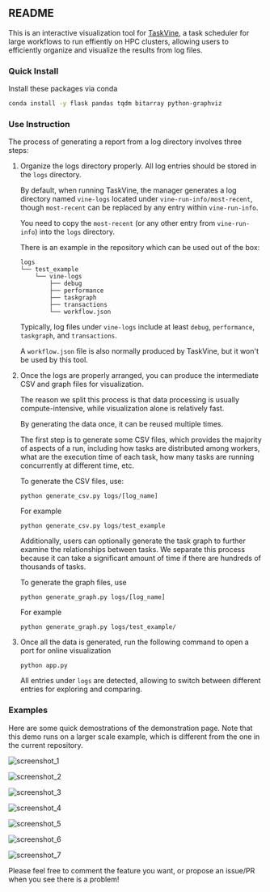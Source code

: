 ## README

This is an interactive visualization tool for [TaskVine](https://ccl.cse.nd.edu/software/taskvine/), a task scheduler for large workflows to run effiently on HPC clusters, allowing users to efficiently organize and visualize the results from log files. 

### Quick Install

Install these packages via conda

```bash
conda install -y flask pandas tqdm bitarray python-graphviz
```

### Use Instruction

The process of generating a report from a log directory involves three steps:

1. Organize the logs directory properly. All log entries should be stored in the `logs` directory. 

   By default, when running TaskVine, the manager generates a log directory named `vine-logs` located under `vine-run-info/most-recent`, though `most-recent` can be replaced by any entry within `vine-run-info`. 

   You need to copy the `most-recent` (or any other entry from `vine-run-info`) into the `logs` directory.

   There is an example in the repository which can be used out of the box:

   ~~~
   logs
   └── test_example
       └── vine-logs
           ├── debug
           ├── performance
           ├── taskgraph
           ├── transactions
           └── workflow.json
   ~~~

   Typically, log files under `vine-logs` include at least `debug`, `performance`, `taskgraph`, and `transactions`.

   A `workflow.json` file is also normally produced by TaskVine, but it won't be used by this tool.

2. Once the logs are properly arranged, you can produce the intermediate CSV and graph files for visualization. 

   The reason we split this process is that data processing is usually compute-intensive, while visualization alone is relatively fast. 

   By generating the data once, it can be reused multiple times.

   The first step is to generate some CSV files, which provides the majority of aspects of a run, including how tasks are distributed among workers, what are the execution time of each task, how many tasks are running concurrently at different time, etc.
   
   To generate the CSV files, use:

   ```
   python generate_csv.py logs/[log_name]
   ```

   For example

   ```
   python generate_csv.py logs/test_example
   ```

   Additionally, users can optionally generate the task graph to further examine the relationships between tasks. We separate this process because it can take a significant amount of time if there are hundreds of thousands of tasks.

   To generate the graph files, use

   ```
   python generate_graph.py logs/[log_name]
   ```

   For example

   ```
   python generate_graph.py logs/test_example/
   ```

3. Once all the data is generated, run the following command to open a port for online visualization

   ```
   python app.py
   ```

   All entries under `logs` are detected, allowing to switch between different entries for exploring and comparing.

### Examples

Here are some quick demostrations of the demonstration page. Note that this demo runs on a larger scale example, which is different from the one in the current repository.

![screenshot_1](imgs/screenshot_1.png)

![screenshot_2](imgs/screenshot_2.png)

![screenshot_3](imgs/screenshot_3.png)

![screenshot_4](imgs/screenshot_4.png)

![screenshot_5](imgs/screenshot_5.png)

![screenshot_6](imgs/screenshot_6.png)

![screenshot_7](imgs/screenshot_7.png)


Please feel free to comment the feature you want, or propose an issue/PR when you see there is a problem!